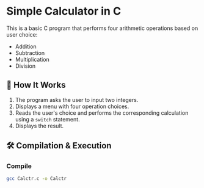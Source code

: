 # Simple Calculator in C

This is a basic C program that performs four arithmetic operations based on user choice:

- Addition
- Subtraction
- Multiplication
- Division

## 📌 How It Works
1. The program asks the user to input two integers.
2. Displays a menu with four operation choices.
3. Reads the user's choice and performs the corresponding calculation using a `switch` statement.
4. Displays the result.

## 🛠 Compilation & Execution

### **Compile**
```bash
gcc Calctr.c -o Calctr




